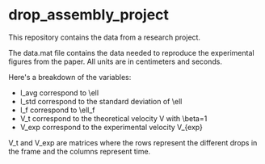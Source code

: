 # drop_assembly_project
This repository contains the data from a research project.


The data.mat file contains the data needed to reproduce the experimental figures from the paper.
All units are in centimeters and seconds.

Here's a breakdown of the variables: 
- l_avg correspond to \ell 
- l_std correspond to the standard deviation of \ell 
- l_f correspond to \ell_f 
- V_t correspond to the theoretical velocity V with \beta=1
- V_exp correspond to the experimental velocity V_{exp} 


V_t and V_exp are matrices where the rows represent the different drops in the frame and the columns represent time.
